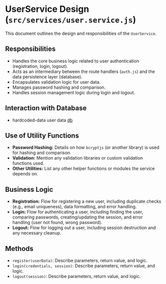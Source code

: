 # UserService Design (`src/services/user.service.js`)

This document outlines the design and responsibilities of the `UserService`.

## Responsibilities

- Handles the core business logic related to user authentication (registration, login, logout).
- Acts as an intermediary between the route handlers (`auth.js`) and the data persistence layer (database).
- Encapsulates validation logic for user data.
- Manages password hashing and comparison.
- Handles session management logic during login and logout.

## Interaction with Database

- hardcoded-data user data [db](../src/db/db.js)

## Use of Utility Functions

- **Password Hashing:** Details on how `bcryptjs` (or another library) is used for hashing and comparison.
- **Validation:** Mention any validation libraries or custom validation functions used.
- **Other Utilities:** List any other helper functions or modules the service depends on.

## Business Logic

- **Registration:** Flow for registering a new user, including duplicate checks (e.g., email uniqueness), data formatting, and error handling.
- **Login:** Flow for authenticating a user, including finding the user, comparing passwords, creating/updating the session, and error handling (user not found, wrong password).
- **Logout:** Flow for logging out a user, including session destruction and any necessary cleanup.

## Methods

- `register(userData)`: Describe parameters, return value, and logic.
- `login(credentials, session)`: Describe parameters, return value, and logic.
- `logout(session)`: Describe parameters, return value, and logic.
